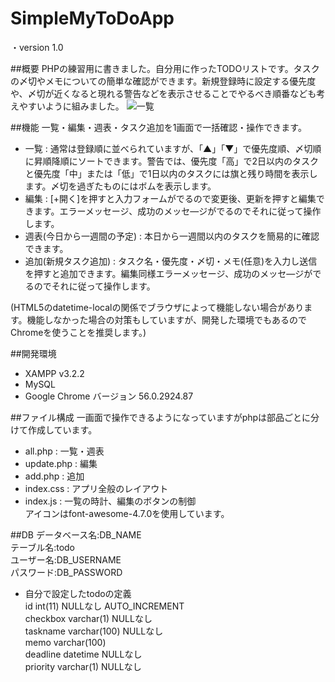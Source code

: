 # SimpleMyToDoApp
・version 1.0

##概要
PHPの練習用に書きました。自分用に作ったTODOリストです。タスクの〆切やメモについての簡単な確認ができます。新規登録時に設定する優先度や、〆切が近くなると現れる警告などを表示させることでやるべき順番なども考えやすいように組みました。
![一覧](http://imgur.com/a/CfEXA "一覧画像")

##機能
一覧・編集・週表・タスク追加を1画面で一括確認・操作できます。
* 一覧 : 通常は登録順に並べられていますが、「▲」「▼」で優先度順、〆切順に昇順降順にソートできます。警告では、優先度「高」で2日以内のタスクと優先度「中」または「低」で1日以内のタスクには旗と残り時間を表示します。〆切を過ぎたものにはボムを表示します。
* 編集 : [+開く]を押すと入力フォームがでるので変更後、更新を押すと編集できます。エラーメッセージ、成功のメッセ―ジがでるのでそれに従って操作します。
* 週表(今日から一週間の予定) : 本日から一週間以内のタスクを簡易的に確認できます。
* 追加(新規タスク追加) : タスク名・優先度・〆切・メモ(任意)を入力し送信を押すと追加できます。編集同様エラーメッセージ、成功のメッセ―ジがでるのでそれに従って操作します。

(HTML5のdatetime-localの関係でブラウザによって機能しない場合があります。機能しなかった場合の対策もしていますが、開発した環境でもあるのでChromeを使うことを推奨します。)

##開発環境
* XAMPP v3.2.2
* MySQL
* Google Chrome バージョン 56.0.2924.87

##ファイル構成
一画面で操作できるようになっていますがphpは部品ごとに分けて作成しています。
* all.php : 一覧・週表
* update.php : 編集
* add.php : 追加  
* index.css : アプリ全般のレイアウト
* index.js : 一覧の時計、編集のボタンの制御  
アイコンはfont-awesome-4.7.0を使用しています。

##DB
データベース名:DB_NAME  
テーブル名:todo  
ユーザー名:DB_USERNAME  
パスワード:DB_PASSWORD  

* 自分で設定したtodoの定義  
id int(11) NULLなし AUTO_INCREMENT  
checkbox varchar(1)	NULLなし  
taskname varchar(100)	NULLなし  
memo varchar(100)  
deadline datetime	NULLなし  
priority varchar(1)	NULLなし  
